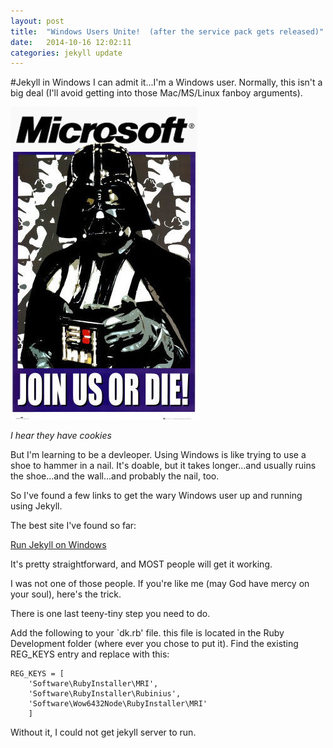 ```yaml
---
layout: post
title:  "Windows Users Unite!  (after the service pack gets released)"
date:   2014-10-16 12:02:11
categories: jekyll update
---
```

#Jekyll in Windows
I can admit it...I'm a Windows user.  Normally, this isn't a big deal (I'll avoid getting into those Mac/MS/Linux fanboy arguments).

<img src="/images/darthms.jpg" class="blog-images">

<span class="blog-text"><i>I hear they have cookies</i></span>

But I'm learning to be a devleoper.  Using Windows is like trying to use a shoe to hammer in a nail.  It's doable, but it takes longer...and usually ruins the shoe...and the wall...and probably the nail, too.

So I've found a few links to get the wary Windows user up and running using Jekyll.

The best site I've found so far:  

<a href="http://jekyll-windows.juthilo.com/">Run Jekyll on Windows</a>

It's pretty straightforward, and MOST people will get it working.

I was not one of those people.  If you're like me (may God have mercy on your soul), here's the trick.

There is one last teeny-tiny step you need to do.

Add the following to your `dk.rb' file.  this file is located in the Ruby Development folder (where ever you chose to put it).  Find the existing REG_KEYS entry and replace with this:


    REG_KEYS = [
	    'Software\RubyInstaller\MRI',
	    'Software\RubyInstaller\Rubinius',
	    'Software\Wow6432Node\RubyInstaller\MRI'
		]


Without it, I could not get jekyll server to run.



[jekyll]:      http://jekyllrb.com
[jekyll-gh]:   https://github.com/jekyll/jekyll
[jekyll-help]: https://github.com/jekyll/jekyll-help
